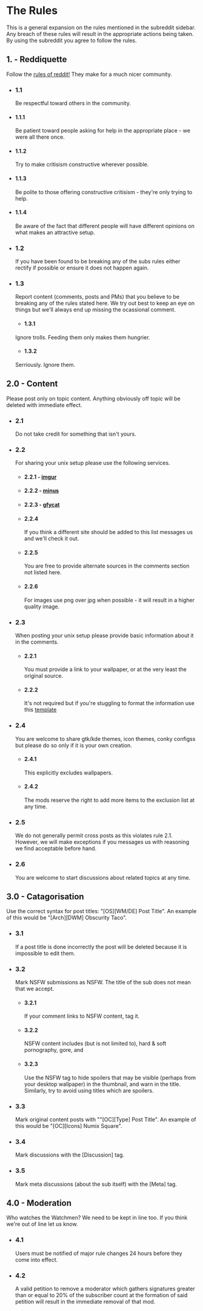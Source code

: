 # The Rules
This is a general expansion on the rules mentioned in the subreddit sidebar. Any breach of these rules will result in the appropriate actions being taken. By using the subreddit you agree to follow the rules.


## 1. - Reddiquette
Follow the [rules of reddit](http://www.reddit.com/wiki/reddiquette)[!](https://www.youtube.com/watch?v=4fLpktf2jYw) They make for a much nicer community.

* ### 1.1
  Be respectful toward others in the community.

 + #### 1.1.1
   Be patient toward people asking for help in the appropriate place - we were all there once.

 + #### 1.1.2
   Try to make critisism constructive wherever possible.

 + #### 1.1.3
   Be polite to those offering constructive critisism  - they're only trying to help.

 + #### 1.1.4
   Be aware of the fact that different people will have different opinions on what makes an attractive setup.

* ### 1.2
  If you have been found to be breaking any of the subs rules either rectify if possible or ensure it does not happen again.

* ### 1.3
  Report content (comments, posts and PMs) that you believe to be breaking any of the rules stated here. We try out best to keep an eye on things but we'll always end up missing the ocassional comment.
  
  + #### 1.3.1
  Ignore trolls. Feeding them only makes them hungrier.

  + #### 1.3.2
  Serriously. Ignore them.

## 2.0 - Content
Please post only on topic content. Anything obviously off topic will be deleted with immediate effect.

* ### 2.1
  Do not take credit for something that isn't yours.

* ### 2.2
  For sharing your unix setup please use the following services.

  + #### 2.2.1 - [imgur](http://imgur.com/)

  + #### 2.2.2 - [minus](http://minus.com/)

  + #### 2.2.3 - [gfycat](http://gfycat.com/)

  + #### 2.2.4
    If you think a different site should be added to this list messages us and we'll check it out.

  + #### 2.2.5
    You are free to provide alternate sources in the comments section not listed here.

  + #### 2.2.6
    For images use png over jpg when possible - it will result in a higher quality image. 

* ### 2.3
  When posting your unix setup please provide basic information about it in the comments.

  + #### **2.2.1**
    You must provide a link to your wallpaper, or at the very least the original source.

  + #### **2.2.2**
    It's not required but if you're stuggling to format the information use this [template](https://github.com/unixporn/subreddit/blob/master/template.md)

* ### 2.4
  You are welcome to share gtk/kde themes, icon themes, conky configss but please do so only if it is your own creation.

  + #### 2.4.1
    This explicitly excludes wallpapers.

  + #### 2.4.2
    The mods reserve the right to add more items to the exclusion list at any time.

+ ### 2.5
  We do not generally permit cross posts as this violates rule 2.1. However, we will make exceptions if you messages us with reasoning we find acceptable before hand.

+ ### 2.6
  You are welcome to start discussions about related topics at any time.

## 3.0 - Catagorisation
Use the correct syntax for post titles: "\[OS][WM/DE] Post Title". An example of this would be "\[Arch][DWM] Obscurity Taco".

* ### 3.1
  If a post title is done incorrectly the post will be deleted because it is impossible to edit them.

* ### 3.2
  Mark NSFW submissions as NSFW. The title of the sub does not mean that we accept.
  
  + #### 3.2.1
    If your comment links to NSFW content, tag it.

  + #### 3.2.2
    NSFW content includes (but is not limited to), hard & soft pornography, gore, and 
  
  + #### 3.2.3
    Use the NSFW tag to hide spoilers that may be visible (perhaps from your desktop wallpaper) in the thumbnail, and warn in the title. Similarly, try to avoid using titles which are spoilers.
  
* ### 3.3
  Mark original content posts with ""\[OC][Type] Post Title". An example of this would be "\[OC][Icons] Numix Square".

* ### 3.4
  Mark discussions with the [Discussion] tag.

* ### 3.5
  Mark meta discussions (about the sub itself) with the [Meta] tag.

## 4.0 - Moderation
Who watches the Watchmen? We need to be kept in line too. If you think we're out of line let us know.

* ### 4.1
  Users must be notified of major rule changes 24 hours before they come into effect.

* ### 4.2
  A valid petition to remove a moderator which gathers signatures greater than or equal to 20% of the subscriber count at the formation of said petition will result in the immediate removal of that mod.
